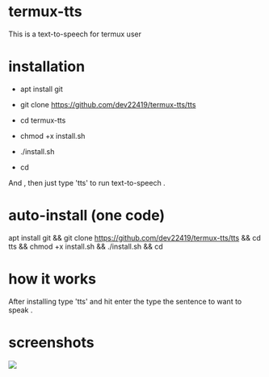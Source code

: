 # termux-tts
This is a text-to-speech for termux user

# installation

- apt install git

- git clone https://github.com/dev22419/termux-tts/tts

- cd termux-tts

- chmod +x install.sh

- ./install.sh

- cd

And , then just type 'tts' to run text-to-speech .

# auto-install (one code)

apt install git && git clone https://github.com/dev22419/termux-tts/tts && cd tts && chmod +x install.sh && ./install.sh && cd

# how it works

After installing type 'tts' and hit enter the type the sentence to want to speak .

# screenshots

![](photo.png)

